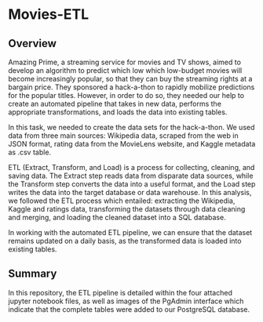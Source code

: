 # Movies-ETL
## Overview
Amazing Prime, a streaming service for movies and TV shows, aimed to develop an algorithm to predict which low which low-budget movies will become increasingly popular, so that they can buy the streaming rights at a bargain price. They sponsored a hack-a-thon to rapidly mobilize predictions for the popular titles. However, in order to do so, they needed our help to create an automated pipeline that takes in new data, performs the appropriate transformations, and loads the data into existing tables. 

In this task, we needed to create the data sets for the hack-a-thon. We used data from three main sources: Wikipedia data, scraped from the web in JSON format, rating data from the MovieLens website, and Kaggle metadata as .csv table.

ETL (Extract, Transform, and Load) is a process for collecting, cleaning, and saving data. The Extract step reads data from disparate data sources, while the Transform step converts the data into a useful format, and the Load step writes the data into the target database or data warehouse. In this analysis, we followed the ETL process which entailed: extracting the Wikipedia, Kaggle and ratings data, transforming the datasets through data cleaning and merging, and loading the cleaned dataset into a SQL database.

In working with the automated ETL pipeline, we can ensure that the dataset remains updated on a daily basis, as the transformed data is loaded into existing tables.

## Summary
In this repository, the ETL pipeline is detailed within the four attached jupyter notebook files, as well as images of the PgAdmin interface which indicate that the complete tables were added to our PostgreSQL database.


